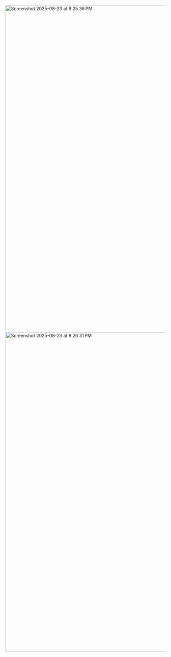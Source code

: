 <img width="1920" height="1028" alt="Screenshot 2025-08-23 at 8 25 36 PM" src="https://github.com/user-attachments/assets/acaee880-0d15-424b-897a-79a744d3b294" />
<img width="1917" height="1005" alt="Screenshot 2025-08-23 at 8 26 31 PM" src="https://github.com/user-attachments/assets/33bfef4a-010c-46f3-8d60-82d044a04a7f" />

